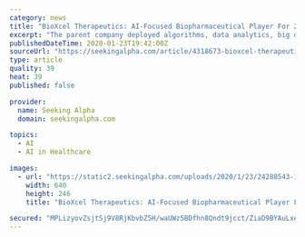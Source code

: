```yaml
---
category: news
title: "BioXcel Therapeutics: AI-Focused Biopharmaceutical Player For 2020"
excerpt: "The parent company deployed algorithms, data analytics, big data, and artificial intelligence to support the clinical development of over 200 ... BioXcel Therapeutics' BXCL701 (talabostat) is a small-molecule therapy that works to activate the body's innate immune system. This mechanism of action can help improve response rates for immunotherapies."
publishedDateTime: 2020-01-23T19:42:00Z
sourceUrl: "https://seekingalpha.com/article/4318673-bioxcel-therapeutics-ai-focused-biopharmaceutical-player-for-2020"
type: article
quality: 39
heat: 39
published: false

provider:
  name: Seeking Alpha
  domain: seekingalpha.com

topics:
  - AI
  - AI in Healthcare

images:
  - url: "https://static2.seekingalpha.com/uploads/2020/1/23/24288543-15797785548874903.png"
    width: 640
    height: 246
    title: "BioXcel Therapeutics: AI-Focused Biopharmaceutical Player For 2020"

secured: "MPLizyovZsjtSj9V8RjKbvbZ5H/waUWz5BDfhn8Qndt9jcct/ZiaD9BYAuLxeIIzNZ8nLJiiRSBbxAOTZ6TMz5fMI0SMIhzjr6iYfzthVsbjZaJ1YKlvSaD9t3abIAxb1Rrqk+GRTncCNPM0wV4MPYcJRotBem2kcCAWgMTGkPH+byK76VPHWJI5FascG//Cilp7qBL9GQPK4QBh+xOECWw0GMfQiOitSM1cDwnJ+AyWd2UAPJA5akaZK1pxhXaPKceSpcu7VyLdJcyuGWkvFSNpGM06zi9+/t7ZIoqk4vxxTA91Chub04gYQIweTmvHRcB3cAMXgm1T6Sajo1YNlMaBvFOz/bGaQpFX64V1SyMguLRyunDD81uKnKCSfeH9CkCb1X4FePDtH65JSM4biZYDJYUwMAdzzW4ZwrXCC170ooQUn5QDt7ojwWF0qOYDARt/UjLhrFLZsM9Z9YAq6mosmvBjVEgiojZVih4pFIk=;/cUD7LRY3mAFYOQPOc+xJg=="
---
```


